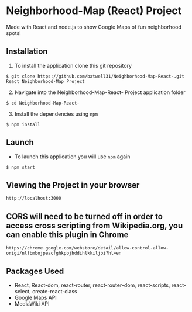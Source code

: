 # Neighborhood-Map (React) Project

Made with React and node.js to show Google Maps of fun neighborhood spots!

## Installation

1. To install the application clone this git repository

```
$ git clone https://github.com/batwell31/Neighborhood-Map-React-.git React Neighborhood-Map Project
```

2. Navigate into the Neighborhood-Map-React- Project application folder

```
$ cd Neighborhood-Map-React-
```

3. Install the dependencies using `npm`

```
$ npm install
```

## Launch

* To launch this application you will use `npm` again

```
$ npm start
```

## Viewing the Project in your browser

```
http://localhost:3000
```

## CORS will need to be turned off in order to access cross scripting from Wikipedia.org, you can enable this plugin in Chrome

```
https://chrome.google.com/webstore/detail/allow-control-allow-origi/nlfbmbojpeacfghkpbjhddihlkkiljbi?hl=en
```

## Packages Used

* React, React-dom, react-router, react-router-dom, react-scripts, react-select, create-react-class
* Google Maps API
* MediaWiki API